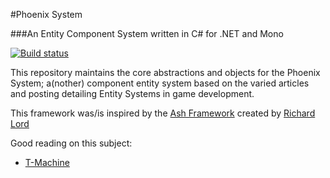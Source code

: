 #Phoenix System

###An Entity Component System written in C# for .NET and Mono

[![Build status](https://ci.appveyor.com/api/projects/status/c3chbd56hj9pu31k?svg=true)](https://ci.appveyor.com/project/Phoenix/phoenixsystem)



This repository maintains the core abstractions and objects for the Phoenix System; a(nother) component entity system based on the varied articles and posting detailing Entity Systems in game development.

This framework was/is inspired by the [Ash Framework](http://ashframework.org/) created by [Richard Lord](http://www.richardlord.net/)

Good reading on this subject:

- [T-Machine](http://t-machine.org/index.php/2007/09/03/entity-systems-are-the-future-of-mmog-development-part-1/)
